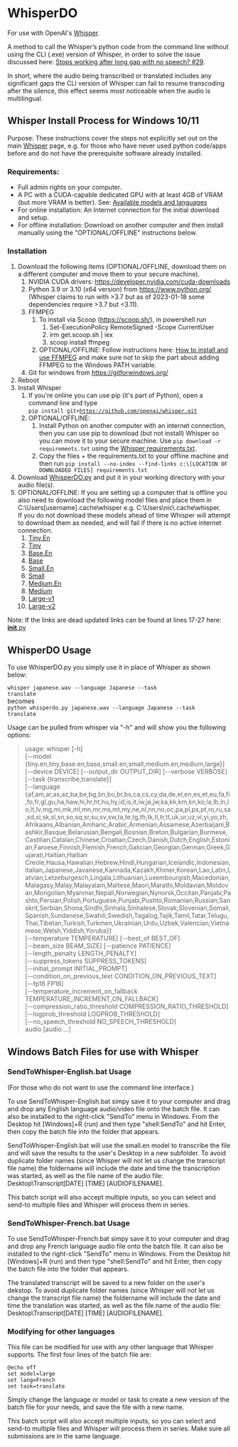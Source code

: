 # WhisperDO
For use with OpenAI's [Whisper](https://github.com/openai/whisper).

A method to call the Whisper’s python code from the command line without using the CLI (.exe) version of Whisper, in order to solve the issue discussed here: [Stops working after long gap with no speech? #29](https://github.com/openai/whisper/discussions/29). 

In short, where the audio being transcribed or translated includes any significant gaps the CLI version of Whisper can fail to resume transcoding after the silence, this effect seems most noticeable when the audio is multilingual. 

## Whisper Install Process for Windows 10/11 
Purpose: These instructions cover the steps not explicitly set out on the main [Whisper](https://github.com/openai/whisper) page, e.g. for those who have never used python code/apps before and do not have the prerequisite software already installed. 

### Requirements: 
- Full admin rights on your computer.
- A PC with a CUDA-capable dedicated GPU with at least 4GB of VRAM (but more VRAM is better).  See: [Available models and languages](https://github.com/openai/whisper#available-models-and-languages)
- For online installation: An Internet connection for the initial download and setup.
- For offline installation: Download on another computer and then install manually using the "OPTIONAL/OFFLINE" instructions below.
### Installation
1. Download the following items (OPTIONAL/OFFLINE, download them on a different computer and move them to your secure machine).
    1. NVIDIA CUDA drivers: https://developer.nvidia.com/cuda-downloads 
    2. Python 3.9 or 3.10 (x64 version) from https://www.python.org/ (Whisper claims to run with >3.7 but as of 2023-01-18 some dependencies require >3.7 but <3.11).
    3. FFMPEG 
        1. To install via Scoop (https://scoop.sh/), in powershell run
            1. Set-ExecutionPolicy RemoteSigned -Scope CurrentUser
            2. irm get.scoop.sh | iex
            3. scoop install ffmpeg
        2. OPTIONAL/OFFLINE: Follow instructions here: [How to install and use FFMPEG](https://www.thewindowsclub.com/how-to-install-ffmpeg-on-windows-10) and make sure not to skip the part about adding FFMPEG to the Windows PATH variable. 
    4. Git for windows from https://gitforwindows.org/
3. Reboot
4. Install Whisper 
    1. If you're online you can use pip (it's part of Python), open a command line and type  
    <code>pip install git+https://github.com/openai/whisper.git </code>
    2. OPTIONAL/OFFLINE: 
        1. Install Python on another computer with an internet connection, then you can use pip to download (but not install) Whisper so you can move it to your secure machine. Use <code>pip download -r requirements.txt</code> using the [Whisper requirements.txt](https://github.com/openai/whisper/blob/main/requirements.txt).
        2. Copy the files + the requirements.txt to your offline machine and then run <code>pip install --no-index --find-links c:\\[LOCATION OF DOWNLOADED FILES] requirements.txt</code>
5. Download [WhisperDO.py](https://github.com/nicholasgcotton/WhisperDO/blob/main/WhisperDO.py) and put it in your working directory with your audio file(s).
6. OPTIONAL/OFFLINE: If you are setting up a computer that is offline you also need to download the following model files and place them in C:\Users\[username]\.cache\whisper e.g. C:\Users\nic\\.cache\whisper.  
If you do not download these models ahead of time Whisper will attempt to download them as needed, and will fail if there is no active internet connection.
    1. [Tiny.En](https://openaipublic.azureedge.net/main/whisper/models/d3dd57d32accea0b295c96e26691aa14d8822fac7d9d27d5dc00b4ca2826dd03/tiny.en.pt)
    2. [Tiny](https://openaipublic.azureedge.net/main/whisper/models/65147644a518d12f04e32d6f3b26facc3f8dd46e5390956a9424a650c0ce22b9/tiny.pt)
    3. [Base.En](https://openaipublic.azureedge.net/main/whisper/models/25a8566e1d0c1e2231d1c762132cd20e0f96a85d16145c3a00adf5d1ac670ead/base.en.pt)
    4. [Base](https://openaipublic.azureedge.net/main/whisper/models/ed3a0b6b1c0edf879ad9b11b1af5a0e6ab5db9205f891f668f8b0e6c6326e34e/base.pt)
    5. [Small.En](https://openaipublic.azureedge.net/main/whisper/models/f953ad0fd29cacd07d5a9eda5624af0f6bcf2258be67c92b79389873d91e0872/small.en.pt)
    6. [Small](https://openaipublic.azureedge.net/main/whisper/models/9ecf779972d90ba49c06d968637d720dd632c55bbf19d441fb42bf17a411e794/small.pt)
    7. [Medium.En](https://openaipublic.azureedge.net/main/whisper/models/d7440d1dc186f76616474e0ff0b3b6b879abc9d1a4926b7adfa41db2d497ab4f/medium.en.pt)
    8. [Medium](https://openaipublic.azureedge.net/main/whisper/models/345ae4da62f9b3d59415adc60127b97c714f32e89e936602e85993674d08dcb1/medium.pt)
    9. [Large-v1](https://openaipublic.azureedge.net/main/whisper/models/e4b87e7e0bf463eb8e6956e646f1e277e901512310def2c24bf0e11bd3c28e9a/large.pt)
    10. [Large-v2](https://openaipublic.azureedge.net/main/whisper/models/81f7c96c852ee8fc832187b0132e569d6c3065a3252ed18e56effd0b6a73e524/large-v2.pt)

Note: If the links are dead updated links can be found at lines 17-27 here: [__init__.py]( https://github.com/openai/whisper/blob/main/whisper/__init__.py)

## WhisperDO Usage

To use WhisperDO.py you simply use it in place of Whisper as shown below:

<code>whisper japanese.wav --language Japanese --task translate</code>  
becomes  
<code>python whisperdo.py japanese.wav --language Japanese --task translate</code>  

Usage can be pulled from whisper via "-h" and will show you the following options:

> usage: whisper [-h]  
>                [--model {tiny.en,tiny,base.en,base,small.en,small,medium.en,medium,large}]  
>                [--device DEVICE] [--output_dir OUTPUT_DIR] [--verbose VERBOSE]  
>                [--task {transcribe,translate}]  
>                 [--language {af,am,ar,as,az,ba,be,bg,bn,bo,br,bs,ca,cs,cy,da,de,el,en,es,et,eu,fa,fi,fo,fr,gl,gu,ha,haw,hi,hr,ht,hu,hy,id,is,it,iw,ja,jw,ka,kk,km,kn,ko,la,lb,ln,lo,lt,lv,mg,mi,mk,ml,mn,mr,ms,mt,my,ne,nl,nn,no,oc,pa,pl,ps,pt,ro,ru,sa,sd,si,sk,sl,sn,so,sq,sr,su,sv,sw,ta,te,tg,th,tk,tl,tr,tt,uk,ur,uz,vi,yi,yo,zh,Afrikaans,Albanian,Amharic,Arabic,Armenian,Assamese,Azerbaijani,Bashkir,Basque,Belarusian,Bengali,Bosnian,Breton,Bulgarian,Burmese,Castilian,Catalan,Chinese,Croatian,Czech,Danish,Dutch,English,Estonian,Faroese,Finnish,Flemish,French,Galician,Georgian,German,Greek,Gujarati,Haitian,Haitian Creole,Hausa,Hawaiian,Hebrew,Hindi,Hungarian,Icelandic,Indonesian,Italian,Japanese,Javanese,Kannada,Kazakh,Khmer,Korean,Lao,Latin,Latvian,Letzeburgesch,Lingala,Lithuanian,Luxembourgish,Macedonian,Malagasy,Malay,Malayalam,Maltese,Maori,Marathi,Moldavian,Moldovan,Mongolian,Myanmar,Nepali,Norwegian,Nynorsk,Occitan,Panjabi,Pashto,Persian,Polish,Portuguese,Punjabi,Pushto,Romanian,Russian,Sanskrit,Serbian,Shona,Sindhi,Sinhala,Sinhalese,Slovak,Slovenian,Somali,Spanish,Sundanese,Swahili,Swedish,Tagalog,Tajik,Tamil,Tatar,Telugu,Thai,Tibetan,Turkish,Turkmen,Ukrainian,Urdu,Uzbek,Valencian,Vietnamese,Welsh,Yiddish,Yoruba}]  
>                [--temperature TEMPERATURE] [--best_of BEST_OF]  
>                [--beam_size BEAM_SIZE] [--patience PATIENCE]  
>                [--length_penalty LENGTH_PENALTY]  
>                [--suppress_tokens SUPPRESS_TOKENS]  
>                [--initial_prompt INITIAL_PROMPT]  
>                [--condition_on_previous_text CONDITION_ON_PREVIOUS_TEXT]  
>                [--fp16 FP16]  
>                [--temperature_increment_on_fallback TEMPERATURE_INCREMENT_ON_FALLBACK]  
>                [--compression_ratio_threshold COMPRESSION_RATIO_THRESHOLD]  
>                [--logprob_threshold LOGPROB_THRESHOLD]  
>                [--no_speech_threshold NO_SPEECH_THRESHOLD]  
>                audio [audio ...]  
>               

##  Windows Batch Files for use with Whisper
### SendToWhisper-English.bat Usage

(For those who do not want to use the command line interface.)

To use SendToWhisper-English.bat simpy save it to your computer and drag and drop any English language audio/video file onto the batch file. It can also be installed to the right-click "SendTo" menu in Windows. From the Desktop hit [Windows]+R (run) and then type "shell:SendTo" and hit Enter, then copy the batch file into the folder that appears.

SendToWhisper-English.bat will use the small.en model to transcribe the file and will save the results to the user's Desktop in a new subfolder.
To avoid duplicate folder names (since Whisper will not let us change the transcript file name) the foldername will include the date and time the transcription was started, as well as the file name of the audio file: Desktop\Transcript\[DATE] [TIME] [AUDIOFILENAME].

This batch script will also accept multiple inputs, so you can select and send-to multiple files and Whisper will process them in series.

### SendToWhisper-French.bat Usage

To use SendToWhisper-French.bat simpy save it to your computer and drag and drop any French language audio file onto the batch file. It can also be installed to the right-click "SendTo" menu in Windows. From the Desktop hit [Windows]+R (run) and then type "shell:SendTo" and hit Enter, then copy the batch file into the folder that appears.

The translated transcript will be saved to a new folder on the user's dekstop. To avoid duplicate folder names (since Whisper will not let us change the transcript file name) the foldername will include the date and time the translation was started, as well as the file name of the audio file: Desktop\Transcript\[DATE] [TIME] [AUDIOFILENAME].

### Modifying for other languages

This file can be modified for use with any other language that Whisper supports. The first four lines of the batch file are:
```
@echo off
set model=large
set lang=French
set task=translate
```
Simply change the language or model or task to create a new version of the batch file for your needs, and save the file with a new name. 

This batch script will also accept multiple inputs, so you can select and send-to multiple files and Whisper will process them in series. Make sure all submissions are in the same language.
